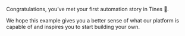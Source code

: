 Congratulations, you’ve met your first automation story in Tines 🎉.

We hope this example gives you a better sense of what our platform is capable of and inspires you to start building your own.